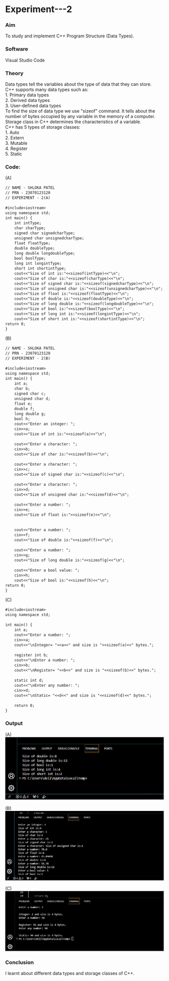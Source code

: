 # Experiment---2

### Aim
To study and implement C++ Program Structure (Data Types). <br> 

### Software 
Visual Studio Code <br> 

### Theory
Data types tell the variables about the type of data that they can store. <br> 
          C++ supports many data types such as: <br> 
          1. Primary data types <br> 
          2. Derived data types<br> 
          3. User-defined data types <br> 
          To find the size of data type we use "sizeof" command. It tells about the number of bytes occupied by any variable in the memory of a computer. <br> 
          Storage class in C++ determines the characteristics of a variable. <br> 
          C++ has 5 types of storage classes: <br>
          1. Auto<br> 
          2. Extern<br> 
          3. Mutable<br> 
          4. Register<br> 
          5. Static<br> 

### Code: <br> 

(A) 
```
// NAME - SHLOKA PATEL 
// PRN - 23070123120 
// EXPERIMENT - 2(A)

#include<iostream>
using namespace std;
int main() {
    int intType;
    char charType;
    signed char signedcharType;  
    unsigned char unsignedcharType;
    float floatType;
    double doubleType;
    long double longdoubleType;
    bool boolType;
    long int longintType;
    short int shortintType; 
    cout<<"Size of int is:"<<sizeof(intType)<<"\n";          
    cout<<"Size of char is:"<<sizeof(charType)<<"\n";          
    cout<<"Size of signed char is:"<<sizeof(signedcharType)<<"\n";  
    cout<<"Size of unsigned char is:"<<sizeof(unsignedcharType)<<"\n";     
    cout<<"Size of float is:"<<sizeof(floatType)<<"\n";                
    cout<<"Size of double is:"<<sizeof(doubleType)<<"\n";             
    cout<<"Size of long double is:"<<sizeof(longdoubleType)<<"\n";       
    cout<<"Size of bool is:"<<sizeof(boolType)<<"\n";                   
    cout<<"Size of long int is:"<<sizeof(longintType)<<"\n";               
    cout<<"Size of short int is:"<<sizeof(shortintType)<<"\n";         
return 0;
}
```
(B) <br> 
```
// NAME - SHLOKA PATEL 
// PRN - 23070123120 
// EXPERIMENT - 2(B)  

#include<iostream>
using namespace std;
int main() {
    int a;
    char b;
    signed char c;
    unsigned char d;
    float e;
    double f;
    long double g;
    bool h;
    cout<<"Enter an integer: ";                     
    cin>>a;
    cout<<"Size of int is:"<<sizeof(a)<<"\n";        

    cout<<"Enter a character: ";                   
    cin>>b;
    cout<<"Size of char is:"<<sizeof(b)<<"\n";        

    cout<<"Enter a character: ";                    
    cin>>c;
    cout<<"Size of signed char is:"<<sizeof(c)<<"\n";     

    cout<<"Enter a character: ";                        
    cin>>d;
    cout<<"Size of unsigned char is:"<<sizeof(d)<<"\n";  

    cout<<"Enter a number: ";                             
    cin>>e;
    cout<<"Size of float is:"<<sizeof(e)<<"\n";           
    

    cout<<"Enter a number: ";                            
    cin>>f;
    cout<<"Size of double is:"<<sizeof(f)<<"\n";         

    cout<<"Enter a number: ";                           
    cin>>g;
    cout<<"Size of long double is:"<<sizeof(g)<<"\n";   

    cout<<"Enter a bool value: ";                      
    cin>>h;
    cout<<"Size of bool is:"<<sizeof(h)<<"\n";            
return 0;
}
```

(C)<br>
```
#include<iostream>
using namespace std;

int main() {
    int a;
    cout<<"Enter a number: ";                       
    cin>>a;
    cout<<"\nInteger= "<<a<<" and size is "<<sizeof(a)<<" bytes.";  

    register int b;
    cout<<"\nEnter a number: ";                                     
    cin>>b;
    cout<<"\nRegister= "<<b<<" and size is "<<sizeof(b)<<" bytes.";   

    static int d;
    cout<<"\nEnter any number: ";                                      
    cin>>d;
    cout<<"\nStatic= "<<d<<" and size is "<<sizeof(d)<<" bytes.";      

    return 0;
}
``` 

### Output<br> 

(A) <br> 
![exp2A](https://github.com/Shloka-Patel/Experiment---2/blob/main/Output_2A.png) <br>

(B) <br> 
![exp2B](https://github.com/Shloka-Patel/Experiment---2/blob/main/Output_2B.png) <br> 

(C) <br> 
![exp2C](https://github.com/Shloka-Patel/Experiment---2/blob/main/Output_2C.png) <br> 

### Conclusion 
I learnt about different data types and storage classes of C++. 

          
          
